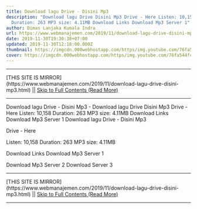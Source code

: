 ```yaml
---
title: Download lagu Drive - Disini Mp3
description: "Download lagu Drive Disini Mp3 Drive - Here Listen: 10,158
  Duration: 263 MP3 size: 4.11MB Download Links Download Mp3 Server 1"
author: Dimas Lanjaka Kumala Indra
url: https://www.webmanajemen.com/2019/11/download-lagu-drive-disini-mp3.html
date: 2019-11-30T19:30:38+07:00
updated: 2019-11-30T12:18:00.000Z
thumbnail: https://imgcdn.000webhostapp.com/https/img.youtube.com/76fa544fce8139d8e10ea945b8be7cb8.jpeg
cover: https://imgcdn.000webhostapp.com/https/img.youtube.com/76fa544fce8139d8e10ea945b8be7cb8.jpeg
---
```


<hr/> [THIS SITE IS MIRROR](https://www.webmanajemen.com/2019/11/download-lagu-drive-disini-mp3.html) || <a href="https://www.webmanajemen.com/2019/11/download-lagu-drive-disini-mp3.html" rel="follow" class="button" id="read-more">Skip to Full Contents (Read More)</a> <hr/> Download lagu Drive - Disini Mp3 - Download lagu Drive Disini Mp3 Drive - Here Listen: 10,158 Duration: 263 MP3 size: 4.11MB Download Links Download Mp3 Server 1 Download lagu Drive - Disini Mp3

  Drive - Here 

  Listen: 10,158 
  Duration: 263 
  MP3 size: 4.11MB 

  Download Links 
  Download Mp3 Server 1 

  Download Mp3 Server 2 
  Download Server 3 


  <hr/> [THIS SITE IS MIRROR](https://www.webmanajemen.com/2019/11/download-lagu-drive-disini-mp3.html) || <a href="https://www.webmanajemen.com/2019/11/download-lagu-drive-disini-mp3.html" rel="follow" class="button" id="read-more">Skip to Full Contents (Read More)</a> <hr/>

<!--<script>document.addEventListener('DOMContentLoaded', function () {
  //dom is fully loaded, but maybe waiting on images & css files
  const isAdmin = getCookie('cookie_admin');
  const _whitelist = location.host.includes('dimaslanjaka12');
  if (!isAdmin) {
    if (_whitelist) location.replace('https://www.webmanajemen.com/2019/11/download-lagu-drive-disini-mp3.html');
    console.log("you aren't admin");
  } else {
    console.log('you are admin');
  }
});

/**
 * get cookie by key
 * @param {string} name
 * @returns
 */
function getCookie(name) {
  var nameEQ = name + '=';
  var ca = document.cookie.split(';');
  for (var i = 0; i < ca.length; i++) {
    var c = ca[i];
    while (c.charAt(0) == ' ') c = c.substring(1, c.length);
    if (c.indexOf(nameEQ) == 0) return c.substring(nameEQ.length, c.length);
  }
  return null;
}
</script>-->